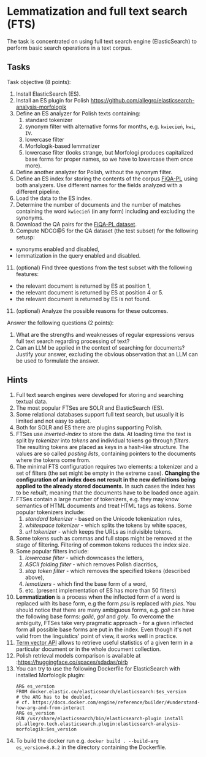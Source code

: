 # Lemmatization and full text search (FTS)

The task is concentrated on using full text search engine (ElasticSearch) to perform basic search
operations in a text corpus.

## Tasks

Task objective (8 points):
1. Install ElasticSearch (ES).
2. Install an ES plugin for Polish https://github.com/allegro/elasticsearch-analysis-morfologik 
3. Define an ES analyzer for Polish texts containing:
   1. standard tokenizer
   2. synonym filter with alternative forms for months, e.g. `kwiecień`, `kwi`, `IV`.
   3. lowercase filter
   4. Morfologik-based lemmatizer
   5. lowercase filter (looks strange, but Morfologi produces capitalized base forms for proper names, so we have to lowercase them once more).
4. Define another analyzer for Polish, without the synonym filter.
5. Define an ES index for storing the contents of the corpus [FiQA-PL](https://huggingface.co/datasets/clarin-knext/fiqa-pl) using both analyzers.
   Use different names for the fields analyzed with a different pipeline.
7. Load the data to the ES index.
8. Determine the number of documents and the number of matches containing the word `kwiecień` (in any form) including and excluding the synonyms.
9. Download the QA pairs for the [FiQA-PL dataset](https://huggingface.co/datasets/clarin-knext/fiqa-pl-qrels).
10. Compute NDCG@5 for the QA dataset (the test subset) for the following setusp:
   * synonyms enabled and disabled,
   * lemmatization in the query enabled and disabled.
11. (optional) Find three questions from the test subset with the following features:
   * the relevant document is returned by ES at position 1,
   * the relevant document is returned by ES at position 4 or 5.
   * the relevant document is returned by ES is not found.
11. (optional) Analyze the possible reasons for these outcomes.


Answer the following questions (2 points):
1. What are the strengths and weaknesses of regular expressions versus full text search regarding processing of text?
2. Can an LLM be applied in the context of searching for documents? Justify your answer, excluding the obvious observation that an LLM can be used to formulate the answer.


## Hints

1. Full text search engines were developed for storing and searching textual data.
1. The most popular FTSes are SOLR and ElasticSearch (ES).
1. Some relational databases support full text search, but usually it is limited and not easy to adapt.
1. Both for SOLR and ES there are plugins supporting Polish.
1. FTSes use *inverted-index* to store the data. At loading time the text is split by *tokenizer* into 
   *tokens* and individual tokens go through *filters*. The resulting tokens are placed as keys in a hash-like
   structure. The values are so called *posting lists*, containing pointers to the documents where the tokens come from.
1. The minimal FTS configuration requires two elements: a tokenizer and a set of filters (the set might be empty in the extreme
   case). **Changing the configuration of an index does not result in the new definitions being applied to the already
   stored documents.** In such cases the index has to be *rebuilt*, meaning that the documents have to be loaded once
   again.
1. FTSes contain a large number of tokenizers, e.g. they may know semantics of HTML documents and treat HTML tags as
   tokens. Some popular tokenizers include:
   1. *standard tokenizer* - based on the Unicode tokenization rules,
   1. *whitespace tokenizer* - which splits the tokens by white spaces,
   1. *url tokenizer* - which keeps the URLs as indivisible tokens.
1. Some tokens such as commas and full stops might be removed at the stage of filtering. Filtering of common tokens reduces the index size.
1. Some popular filters include:
   1. *lowercase filter* - which downcases the letters,
   1. *ASCII folding filter* - which removes Polish diacritics,
   1. *stop token filter* - which removes the specified tokens (described above),
   1. *lematizers* - which find the base form of a word,
   1. etc. (present implementation of ES has more than 50 filters)
1. **Lemmatization** is a process when the inflected form of a word is replaced with its base form, e.g
   the form *psu* is replaced with *pies*. You should notice that there are many ambiguous forms, e.g.
   *goli* can have the following base forms: *golić*, *gol* and *goły*. To overcome the ambiguity, FTSes 
   take very pragmatic approach - for a given inflected form all possible base forms are put in the index.
   Even though it's not valid from the linguistics' point of view, it works well in practice.
1. [Term vector API](https://www.elastic.co/guide/en/elasticsearch/reference/current/docs-termvectors.html) allows to retrieve useful 
   statistics of a given term in a particular document or in the whole document collection.
1. Polish retrieval models comparison is available at :https://huggingface.co/spaces/sdadas/pirb
2. You can try to use the following Dockerfile for ElasticSearch with installed Morfologik plugin:
   ```
   ARG es_version
   FROM docker.elastic.co/elasticsearch/elasticsearch:$es_version
   # the ARG has to be doubled,
   # cf. https://docs.docker.com/engine/reference/builder/#understand-how-arg-and-from-interact
   ARG es_version
   RUN /usr/share/elasticsearch/bin/elasticsearch-plugin install pl.allegro.tech.elasticsearch.plugin:elasticsearch-analysis-morfologik:$es_version
   ```
3. To build the docker run e.g. `docker build . --build-arg es_version=8.8.2` in the directory containing the Dockerfile.
